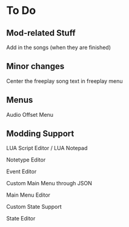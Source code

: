 # To Do

## Mod-related Stuff
Add in the songs (when they are finished)

## Minor changes
Center the freeplay song text in freeplay menu

## Menus
Audio Offset Menu

## Modding Support
LUA Script Editor / LUA Notepad

Notetype Editor 

Event Editor

Custom Main Menu through JSON

Main Menu Editor

Custom State Support

State Editor
